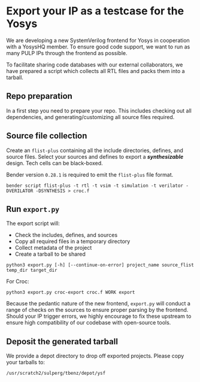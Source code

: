 # Export your IP as a testcase for the Yosys

We are developing a new SystemVerilog frontend for Yosys in cooperation with a YosysHQ member. To
ensure good code support, we want to run as many PULP IPs through the frontend as possible.

To facilitate sharing code databases with our external collaborators, we have prepared a script
which collects all RTL files and packs them into a tarball.


## Repo preparation
In a first step you need to prepare your repo. This includes checking out all dependencies, and
generating/customizing all source files required.


## Source file collection
Create an `flist-plus` containing all the include directories, defines, and source files. Select
your sources and defines to export a ***synthesizable*** design. Tech cells can be black-boxed.

Bender version `0.28.1` is required to emit the `flist-plus` file format.

```
bender script flist-plus -t rtl -t vsim -t simulation -t verilator -DVERILATOR -DSYNTHESIS > croc.f
```

## Run `export.py`
The export script will:
* Check the includes, defines, and sources
* Copy all required files in a temporary directory
* Collect metadata of the project
* Create a tarball to be shared

```
python3 export.py [-h] [--continue-on-error] project_name source_flist temp_dir target_dir
```

For Croc:
```
python3 export.py croc-export croc.f WORK export
```

Because the pedantic nature of the new frontend, `export.py` will conduct a range of checks on the
sources to ensure proper parsing by the frontend. Should your IP trigger errors, we highly encourage
to fix these upstream to ensure high compatibility of our codebase with open-source tools.

## Deposit the generated tarball
We provide a depot directory to drop off exported projects. Please copy your tarballs to:

```
/usr/scratch2/sulperg/tbenz/depot/ysf
```
